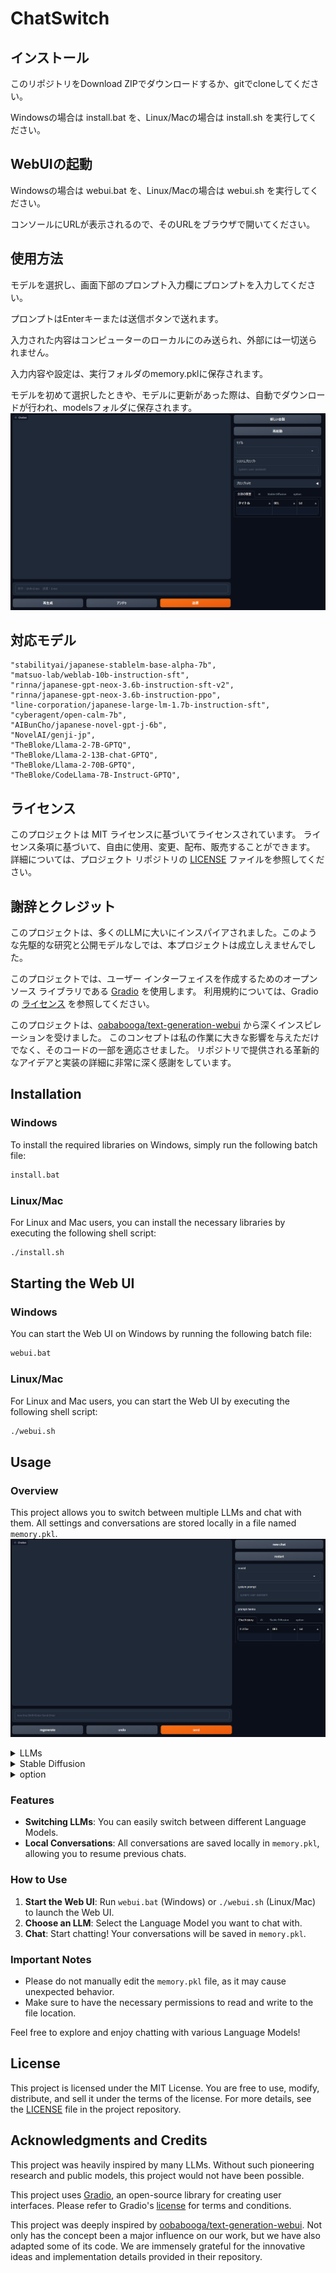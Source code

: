 # ChatSwitch

## インストール

このリポジトリをDownload ZIPでダウンロードするか、gitでcloneしてください。

Windowsの場合は install.bat を、Linux/Macの場合は install.sh を実行してください。

## WebUIの起動

Windowsの場合は webui.bat を、Linux/Macの場合は webui.sh を実行してください。

コンソールにURLが表示されるので、そのURLをブラウザで開いてください。

## 使用方法

モデルを選択し、画面下部のプロンプト入力欄にプロンプトを入力してください。

プロンプトはEnterキーまたは送信ボタンで送れます。

入力された内容はコンピューターのローカルにのみ送られ、外部には一切送られません。

入力内容や設定は、実行フォルダのmemory.pklに保存されます。

モデルを初めて選択したときや、モデルに更新があった際は、自動でダウンロードが行われ、modelsフォルダに保存されます。
![](SS5.png)

## 対応モデル

    "stabilityai/japanese-stablelm-base-alpha-7b",
    "matsuo-lab/weblab-10b-instruction-sft",
    "rinna/japanese-gpt-neox-3.6b-instruction-sft-v2",
    "rinna/japanese-gpt-neox-3.6b-instruction-ppo",
    "line-corporation/japanese-large-lm-1.7b-instruction-sft",
    "cyberagent/open-calm-7b",
    "AIBunCho/japanese-novel-gpt-j-6b",
    "NovelAI/genji-jp",
    "TheBloke/Llama-2-7B-GPTQ",
    "TheBloke/Llama-2-13B-chat-GPTQ",
    "TheBloke/Llama-2-70B-GPTQ",
    "TheBloke/CodeLlama-7B-Instruct-GPTQ",

## ライセンス

このプロジェクトは MIT ライセンスに基づいてライセンスされています。 ライセンス条項に基づいて、自由に使用、変更、配布、販売することができます。 詳細については、プロジェクト リポジトリの [LICENSE](LICENSE) ファイルを参照してください。

## 謝辞とクレジット

このプロジェクトは、多くのLLMに大いにインスパイアされました。このような先駆的な研究と公開モデルなしでは、本プロジェクトは成立しえませんでした。

このプロジェクトでは、ユーザー インターフェイスを作成するためのオープンソース ライブラリである [Gradio](https://gradio.app/) を使用します。 利用規約については、Gradio の [ライセンス](https://github.com/gradio-app/gradio/blob/master/LICENSE) を参照してください。

このプロジェクトは、[oababooga/text-generation-webui](https://github.com/oababooga/text-generation-webui/) から深くインスピレーションを受けました。 このコンセプトは私の作業に大きな影響を与えただけでなく、そのコードの一部を適応させました。 リポジトリで提供される革新的なアイデアと実装の詳細に非常に深く感謝をしています。

## Installation

### Windows

To install the required libraries on Windows, simply run the following batch file:

```bash
install.bat
```

### Linux/Mac

For Linux and Mac users, you can install the necessary libraries by executing the following shell script:

```bash
./install.sh
```

## Starting the Web UI

### Windows

You can start the Web UI on Windows by running the following batch file:

```bash
webui.bat
```

### Linux/Mac

For Linux and Mac users, you can start the Web UI by executing the following shell script:

```bash
./webui.sh
```

## Usage
### Overview

This project allows you to switch between multiple LLMs and chat with them. All settings and conversations are stored locally in a file named `memory.pkl`.
![](SS1.png)
<details><summary>LLMs</summary>

![](SS2.png)
</details>
<details><summary>Stable Diffusion</summary>

![](SS3.png)
</details>
<details><summary>option</summary>

![](SS4.png)
</details>

### Features

- **Switching LLMs**: You can easily switch between different Language Models.
- **Local Conversations**: All conversations are saved locally in `memory.pkl`, allowing you to resume previous chats.
 
### How to Use

1. **Start the Web UI**: Run `webui.bat` (Windows) or `./webui.sh` (Linux/Mac) to launch the Web UI.
2. **Choose an LLM**: Select the Language Model you want to chat with.
3. **Chat**: Start chatting! Your conversations will be saved in `memory.pkl`.

### Important Notes

- Please do not manually edit the `memory.pkl` file, as it may cause unexpected behavior.
- Make sure to have the necessary permissions to read and write to the file location.

Feel free to explore and enjoy chatting with various Language Models!

## License

This project is licensed under the MIT License. You are free to use, modify, distribute, and sell it under the terms of the license. For more details, see the [LICENSE](LICENSE) file in the project repository.

## Acknowledgments and Credits

This project was heavily inspired by many LLMs. Without such pioneering research and public models, this project would not have been possible.

This project uses [Gradio](https://gradio.app/), an open-source library for creating user interfaces. Please refer to Gradio's [license](https://github.com/gradio-app/gradio/blob/master/LICENSE) for terms and conditions.

This project was deeply inspired by [oobabooga/text-generation-webui](https://github.com/oobabooga/text-generation-webui/). Not only has the concept been a major influence on our work, but we have also adapted some of its code. We are immensely grateful for the innovative ideas and implementation details provided in their repository.
